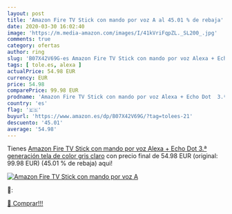 ```yaml
---
layout: post
title: 'Amazon Fire TV Stick con mando por voz A al 45.01 % de rebaja'
date: 2020-03-30 16:02:40
image: 'https://m.media-amazon.com/images/I/41kVriFqpZL._SL200_.jpg'
comments: true
category: ofertas
author: ring
slug: 'B07X42V69G-es Amazon Fire TV Stick con mando por voz Alexa + Echo Dot...'
tags: [ tole.es, alexa ]
actualPrice: 54.98 EUR
currency: EUR
price: 54.98
comparePrice: 99.98 EUR
prodname: 'Amazon Fire TV Stick con mando por voz Alexa + Echo Dot  3.ª generación   tela de color gris claro'
country: 'es'
flag: '🇪🇸'
buyurl: 'https://www.amazon.es/dp/B07X42V69G/?tag=tolees-21'
descuento: '45.01'
average: '54.98'
---
```


Tienes [Amazon Fire TV Stick con mando por voz Alexa + Echo Dot  3.ª generación   tela de color gris claro](https://www.amazon.es/dp/B07X42V69G/?tag=tolees-21) con precio final de  54.98 EUR (original: 99.98 EUR) (45.01 %  de rebaja) aqui!

[![Amazon Fire TV Stick con mando por voz A](https://m.media-amazon.com/images/I/41kVriFqpZL._SL200_.jpg)](https://www.amazon.es/dp/B07X42V69G/?tag=tolees-21)

🔎:


[🛒 Comprar!!!](https://www.amazon.es/dp/B07X42V69G/?tag=tolees-21)
